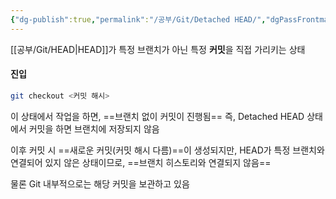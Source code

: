```yaml
---
{"dg-publish":true,"permalink":"/공부/Git/Detached HEAD/","dgPassFrontmatter":true}
---
```


[[공부/Git/HEAD\|HEAD]]가 특정 브랜치가 아닌 특정 **커밋**을 직접 가리키는 상태

#### 진입
```bash
git checkout <커밋 해시>
```

이 상태에서 작업을 하면, ==브랜치 없이 커밋이 진행됨==
즉, Detached HEAD 상태에서 커밋을 하면 브랜치에 저장되지 않음

이후 커밋 시 ==새로운 커밋(커밋 해시 다름)==이 생성되지만, HEAD가 특정 브랜치와 연결되어 있지 않은 상태이므로, ==브랜치 히스토리와 연결되지 않음==

물론 Git 내부적으로는 해당 커밋을 보관하고 있음